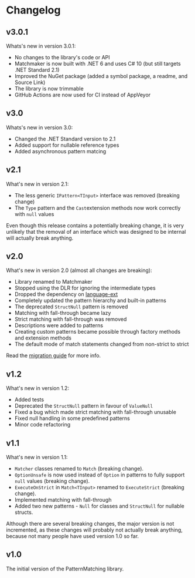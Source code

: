 # Changelog

## v3.0.1

Whats's new in version 3.0.1:

- No changes to the library's code or API
- Matchmaker is now built with .NET 6 and uses C# 10 (but still targets .NET Standard 2.1)
- Improved the NuGet package (added a symbol package, a readme, and Source Link)
- The library is now trimmable
- GitHub Actions are now used for CI instead of AppVeyor

## v3.0

Whats's new in version 3.0:

- Changed the .NET Standard version to 2.1
- Added support for nullable reference types
- Added asynchronous pattern matcing

## v2.1

What's new in version 2.1:

- The less generic `IPattern<TInput>` interface was removed (breaking change)
- The `Type` pattern and the `Cast`extension methods now work correctly with `null` values

Even though this release contains a potentially breaking change, it is very unlikely that the removal of an
interface which was designed to be internal will actually break anything.

## v2.0

What's new in version 2.0 (almost all changes are breaking):

- Library renamed to Matchmaker
- Stopped using the DLR for ignoring the intermediate types
- Dropped the dependency on [language-ext](https://github.com/louthy/language-ext)
- Completely updated the pattern hierarchy and built-in patterns
- The deprecated `StructNull` pattern is removed
- Matching with fall-through became lazy
- Strict matching with fall-through was removed
- Descriptions were added to patterns
- Creating custom patterns became possible through factory methods and extension methods
- The default mode of match statements changed from non-strict to strict

Read the [migration guide](https://matchmaker.tolik.io/v2.1.0/articles/migration.html) for more info.

## v1.2

What's new in version 1.2:

- Added tests
- Deprecated the `StructNull` pattern in favour of `ValueNull`
- Fixed a bug which made strict matching with fall-through unusable
- Fixed null handling in some predefined patterns
- Minor code refactoring

## v1.1

What's new in version 1.1:

- `Matcher` classes renamed to `Match` (breaking change).
- `OptionUnsafe` is now used instead of `Option` in patterns to fully support `null` values (breaking change).
- `ExecuteOnStrict` in `Match<TInput>` renamed to `ExecuteStrict` (breaking change).
- Implemented matching with fall-through
- Added two new patterns - `Null` for classes and `StructNull` for nullable structs.

Although there are several breaking changes, the major version is not incremented, as these changes
will probably not actually break anything, because not many people have used version 1.0 so far.

## v1.0

The initial version of the PatternMatching library.
